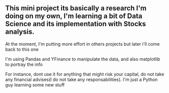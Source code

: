 <H2>This mini project its basically a research I'm doing on my own, I'm learning a bit of Data Science and its implementation with Stocks analysis. </H2> 
<p> At the moment, I'm putting more effort in others projects but later i'll come back to this one </p>



<tr>




<p> I'm using Pandas and YFinance to manipulate the data, and also matplotlib to portray the info</p>
<p>For instance, dont use it for anything that might risk your capital, do not take any financial advises(I do not take any responsabilities). I'm just a Python guy learning some new stuff</p>
